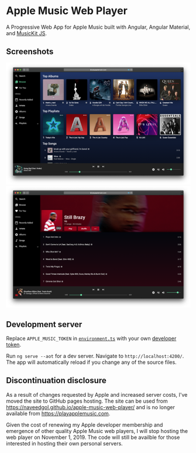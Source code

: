# Apple Music Web Player

A Progressive Web App for Apple Music built with Angular, Angular Material, and [MusicKit JS](https://developer.apple.com/documentation/musickitjs).

## Screenshots

![browse.png](./screenshots/browse.png)
![album.png](./screenshots/album.png)

## Development server

Replace `APPLE_MUSIC_TOKEN` in [`environment.ts`](src/environments/environment.ts) with your own [developer token](https://developer.apple.com/documentation/applemusicapi/getting_keys_and_creating_tokens).

Run `ng serve --aot` for a dev server. Navigate to `http://localhost:4200/`. The app will automatically reload if you change any of the source files.

## Discontinuation disclosure

As a result of changes requested by Apple and increased server costs, I've moved the site to GitHub pages hosting. The site can be used from https://naveedgol.github.io/apple-music-web-player/ and is no longer available from https://playapplemusic.com.

Given the cost of renewing my Apple developer membership and emergence of other quality Apple Music web players, I will stop hosting the web player on November 1, 2019. The code will still be availble for those interested in hosting their own personal servers.